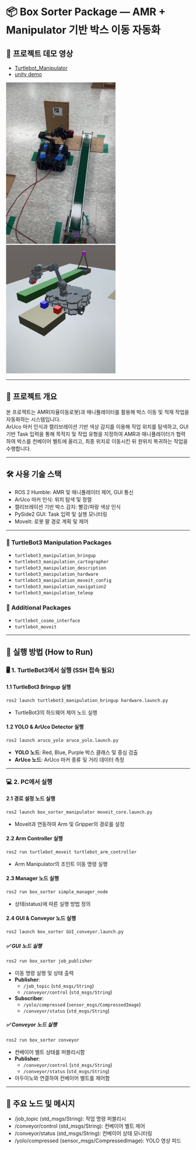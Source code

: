 # 📦 Box Sorter Package — AMR + Manipulator 기반 박스 이동 자동화

## 🎥 프로젝트 데모 영상

- [Turtlebot_Manipulator](https://youtu.be/ksJAOrboxLM)
- [unity demo](https://youtu.be/3gOX1T0tEus)
  
<p float="left">
  <img src=./docs/스크린샷%202025-05-20%2008-52-09.png width="300" />
  <img src=./docs/스크린샷%202025-05-20%2008-52-40.png width="300" />
</p>

---

## 📌 프로젝트 개요

본 프로젝트는 AMR(자율이동로봇)과 매니퓰레이터를 활용해 박스 이동 및 적재 작업을 자동화하는 시스템입니다.  
ArUco 마커 인식과 캘리브레이션 기반 색상 감지를 이용해 작업 위치를 탐색하고, GUI 기반 Task 입력을 통해 목적지 및 작업 유형을 지정하여 AMR과 매니퓰레이터가 협력하여 박스를 컨베이어 벨트에 올리고, 최종 위치로 이동시킨 뒤 원위치 복귀하는 작업을 수행합니다.

---

## 🛠 사용 기술 스택

- ROS 2 Humble: AMR 및 매니퓰레이터 제어, GUI 통신  
- ArUco 마커 인식: 위치 탐색 및 정렬  
- 캘리브레이션 기반 박스 감지: 빨강/파랑 색상 인식  
- PySide2 GUI: Task 입력 및 실행 모니터링  
- MoveIt: 로봇 팔 경로 계획 및 제어

---

### 🔹 TurtleBot3 Manipulation Packages
- `turtlebot3_manipulation_bringup`
- `turtlebot3_manipulation_cartographer`
- `turtlebot3_manipulation_description`
- `turtlebot3_manipulation_hardware`
- `turtlebot3_manipulation_moveit_config`
- `turtlebot3_manipulation_navigation2`
- `turtlebot3_manipulation_teleop`

### 🔹 Additional Packages
- `turtlebot_cosmo_interface`
- `turtlebot_moveit`

---

## 🚀 실행 방법 (How to Run)

### 🖥️ 1. TurtleBot3에서 실행 (SSH 접속 필요)

#### 1.1 TurtleBot3 Bringup 실행
```bash
ros2 launch turtlebot3_manipulation_bringup hardware.launch.py
```
- TurtleBot3의 하드웨어 제어 노드 실행

#### 1.2 YOLO & ArUco Detector 실행
```bash
ros2 launch aruco_yolo aruco_yolo.launch.py
```
- **YOLO 노드**: Red, Blue, Purple 박스 클래스 및 중심 검출
- **ArUco 노드**: ArUco 마커 종류 및 거리 데이터 측정

---

### 💻 2. PC에서 실행

#### 2.1 경로 설정 노드 실행
```bash
ros2 launch box_sorter_manipulator moveit_core.launch.py
```
- MoveIt과 연동하여 Arm 및 Gripper의 경로를 설정

#### 2.2 Arm Controller 실행
```bash
ros2 run turtlebot_moveit turtlebot_arm_controller
```
- Arm Manipulator의 조인트 이동 명령 실행

#### 2.3 Manager 노드 실행
```bash
ros2 run box_sorter simple_manager_node
```
- 상태(status)에 따른 실행 방법 정의

#### 2.4 GUI & Conveyor 노드 실행
```bash
ros2 launch box_sorter GUI_conveyor.launch.py
```

##### ✅ GUI 노드 실행
```bash
ros2 run box_sorter job_publisher
```
- 이동 명령 실행 및 상태 출력
- **Publisher**:
  - `/job_topic` (`std_msgs/String`)
  - `/conveyor/control` (`std_msgs/String`)
- **Subscriber**:
  - `/yolo/compressed` (`sensor_msgs/CompressedImage`)
  - `/conveyor/status` (`std_msgs/String`)

##### ✅ Conveyor 노드 실행
```bash
ros2 run box_sorter conveyor
```
- 컨베이어 벨트 상태를 퍼블리시함
- **Publisher**: 
  - `/conveyor/control` (`std_msgs/String`)
  - `/conveyor/status` (`std_msgs/String`)
- 아두이노와 연결하여 컨베이어 벨트를 제어함

---

## 📜 주요 노드 및 메시지
- /job_topic (std_msgs/String): 작업 명령 퍼블리시
- /conveyor/control (std_msgs/String): 컨베이어 벨트 제어
- /conveyor/status (std_msgs/String): 컨베이어 상태 모니터링
- /yolo/compressed (sensor_msgs/CompressedImage): YOLO 영상 피드
